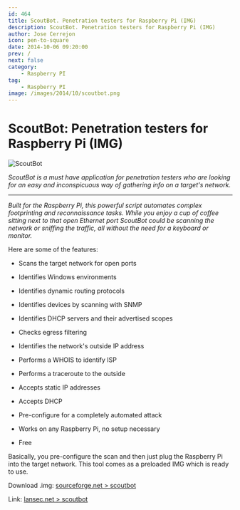 ```yaml
---
id: 464
title: ScoutBot. Penetration testers for Raspberry Pi (IMG)
description: ScoutBot. Penetration testers for Raspberry Pi (IMG)
author: Jose Cerrejon
icon: pen-to-square
date: 2014-10-06 09:20:00
prev: /
next: false
category:
    - Raspberry PI
tag:
    - Raspberry PI
image: /images/2014/10/scoutbot.png
---
```


# ScoutBot: Penetration testers for Raspberry Pi (IMG)

![ScoutBot](/images/2014/10/scoutbot.png)

_ScoutBot is a must have application for penetration testers who are looking for an easy and inconspicuous way of gathering info on a target's network._

---

_Built for the Raspberry Pi, this powerful script automates complex footprinting and reconnaissance tasks. While you enjoy a cup of coffee sitting next to that open Ethernet port ScoutBot could be scanning the network or sniffing the traffic, all without the need for a keyboard or monitor._

Here are some of the features:

-   Scans the target network for open ports

-   Identifies Windows environments

-   Identifies dynamic routing protocols

-   Identifies devices by scanning with SNMP

-   Identifies DHCP servers and their advertised scopes

-   Checks egress filtering

-   Identifies the network's outside IP address

-   Performs a WHOIS to identify ISP

-   Performs a traceroute to the outside

-   Accepts static IP addresses

-   Accepts DHCP

-   Pre-configure for a completely automated attack

-   Works on any Raspberry Pi, no setup necessary

-   Free

Basically, you pre-configure the scan and then just plug the Raspberry Pi into the target network. This tool comes as a preloaded IMG which is ready to use.

Download .img: [sourceforge.net > scoutbot](https://sourceforge.net/projects/scoutbot/)

Link: [lansec.net > scoutbot](https://lansec.net/project/scoutbot/)

